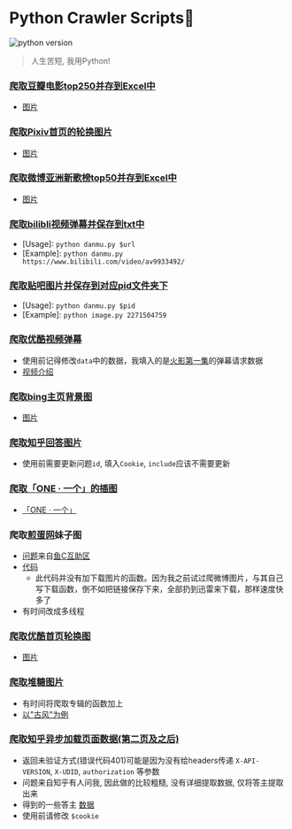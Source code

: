 # Python Crawler Scripts:space_invader:
![python version](https://img.shields.io/badge/python-3.5-brightgreen.svg)

> 人生苦短, 我用Python!

### [爬取豆瓣电影top250并存到Excel中](https://github.com/LewisTian/Python/blob/master/douban/MovieTop250.py)
- [图片](https://github.com/LewisTian/Crawler/blob/master/douban/movieTop250.png "douban")

### [爬取Pixiv首页的轮换图片](https://github.com/LewisTian/Python/blob/master/pixiv/cover.py)
- [图片](https://github.com/LewisTian/Python/blob/master/pixiv/pixiv.png "Pixiv")

### [爬取微博亚洲新歌榜top50并存到Excel中](https://github.com/LewisTian/Python/blob/master/weibo/NewSongTop50.py)
- [图片](https://github.com/LewisTian/Python/blob/master/weibo/weibo.png "weibo")

### [爬取bilibli视频弹幕并保存到txt中](https://github.com/LewisTian/Python/blob/master/bilibili/danmu.py)
- [Usage]: `python danmu.py $url`
- [Example]: `python danmu.py https://www.bilibili.com/video/av9933492/`

### [爬取贴吧图片并保存到对应pid文件夹下](https://github.com/LewisTian/Python/blob/master/tieba/image.py)
- [Usage]: `python danmu.py $pid`
- [Example]: `python image.py 2271504759`

### [爬取优酷视频弹幕](https://github.com/LewisTian/Python/blob/master/youku/danmu.py)
- 使用前记得修改`data`中的数据，我填入的是[火影第一集](http://v.youku.com/v_show/id_XNTQwMTgxMTE2.html)的弹幕请求数据
- [视频介绍](https://www.bilibili.com/video/av13784309/)

### [爬取bing主页背景图](https://github.com/LewisTian/Python/blob/master/bing/cover.py)
- [图片](https://cn.bing.com/az/hprichbg/rb/ChamonixClouds_ZH-CN7700889231_1920x1080.jpg "bing")

### [爬取知乎回答图片](https://github.com/LewisTian/Python/blob/master/zhihu/image.py)
- 使用前需要更新问题`id`, 填入`Cookie`, `include`应该不需要更新

### [爬取「ONE · 一个」的插图](https://github.com/LewisTian/Python/blob/master/one/image.py)
- [「ONE · 一个」](http://www.wufazhuce.com/)

### 爬取[煎蛋网](http://jandan.net/ooxx/)妹子图
- [问题](http://bbs.fishc.com/thread-98098-1-1.html)来自[鱼C互助区](http://bbs.fishc.com/bestanswer.php?mod=huzhu)
- [代码](https://github.com/LewisTian/Python/blob/master/fishC/jandan.py)
    - 此代码并没有加下载图片的函数。因为我之前试过爬微博图片，与其自己写下载函数，倒不如把链接保存下来，全部扔到迅雷来下载，那样速度快多了
- 有时间改成多线程

### [爬取优酷首页轮换图](https://github.com/LewisTian/Python/blob/master/youku/screen_pics.py)
- [图片](https://i.loli.net/2017/11/07/5a0155cebc280.png "screen")

### [爬取堆糖图片](https://github.com/LewisTian/Python/blob/master/duitang/picture.py)
- 有时间将爬取专辑的函数加上
- [以"古风"为例](https://i.loli.net/2017/11/13/5a09631192f59.png)

### [爬取知乎异步加载页面数据(第二页及之后)](https://github.com/LewisTian/Python/blob/master/zhihu/ajax_page.py)
- 返回未验证方式(错误代码401)可能是因为没有给headers传递 `X-API-VERSION`, `X-UDID`, `authorization` 等参数
- 问题来自知乎有人问我, 因此做的比较粗糙, 没有详细提取数据, 仅将答主提取出来
- 得到的一些答主 [数据](https://github.com/LewisTian/Python/blob/master/zhihu/ajax_page.txt)
- 使用前请修改 `$cookie`
